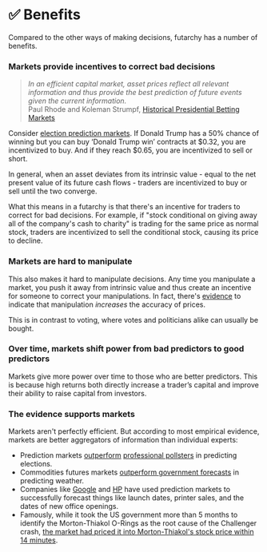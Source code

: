# ✅ Benefits

Compared to the other ways of making decisions, futarchy has a number of benefits.

### Markets provide incentives to correct bad decisions

> _In an efficient capital market, asset prices reflect all relevant information and thus provide the best prediction of future events given the current information._\
> Paul Rhode and Koleman Strumpf, [Historical Presidential Betting Markets](https://users.wfu.edu/strumpks/papers/JEP\_2004.pdf)

Consider [election prediction markets](https://en.wikipedia.org/wiki/Election\_stock\_market). If Donald Trump has a 50% chance of winning but you can buy ‘Donald Trump win’ contracts at $0.32, you are incentivized to buy. And if they reach $0.65, you are incentivized to sell or short.

In general, when an asset deviates from its intrinsic value - equal to the net present value of its future cash flows - traders are incentivized to buy or sell until the two converge.

What this means in a futarchy is that there's an incentive for traders to correct for bad decisions. For example, if "stock conditional on giving away all of the company's cash to charity" is trading for the same price as normal stock, traders are incentivized to sell the conditional stock, causing its price to decline.

### Markets are hard to manipulate

This also makes it hard to manipulate decisions. Any time you manipulate a market, you push it away from intrinsic value and thus create an incentive for someone to correct your manipulations. In fact, there's [evidence](https://www.sciencedirect.com/science/article/abs/pii/S0167268105001575) to indicate that manipulation _increases_ the accuracy of prices.

This is in contrast to voting, where votes and politicians alike can usually be bought.

### Over time, markets shift power from bad predictors to good predictors

Markets give more power over time to those who are better predictors. This is because high returns both directly increase a trader’s capital and improve their ability to raise capital from investors.

### The evidence supports markets

Markets aren't perfectly efficient. But according to most empirical evidence, markets are better aggregators of information than individual experts:

* Prediction markets [outperform](https://repository.arizona.edu/bitstream/handle/10150/666656/azu\_etd\_hr\_2021\_0133\_sip1\_m.pdf?sequence=1) [professional pollsters](https://www.jstor.org/stable/40467652) in predicting elections.
* Commodities futures markets [outperform government forecasts](https://www.jstor.org/stable/40467652) in predicting weather.
* Companies like [Google](https://googleblog.blogspot.com/2005/09/putting-crowd-wisdom-to-work.html) and [HP](https://authors.library.caltech.edu/44358/1/wp1131.pdf) have used prediction markets to successfully forecast things like launch dates, printer sales, and the dates of new office openings.
* Famously, while it took the US government more than 5 months to identify the Morton-Thiakol O-Rings as the root cause of the Challenger crash, [the market had priced it into Morton-Thiakol's stock price within 14 minutes](https://maloney.people.clemson.edu/855/9.pdf).
